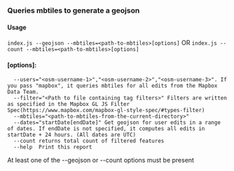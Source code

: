 ### Queries mbtiles to generate a geojson

#### Usage
`index.js --geojson --mbtiles=<path-to-mbtiles>[options]`
 OR 
`index.js --count --mbtiles=<path-to-mbtiles>[options]`


#### [options]:
````
  --users="<osm-username-1>","<osm-username-2>","<osm-username-3>". If you pass "mapbox", it queries mbtiles for all edits from the Mapbox Data Team.
  --filter="<Path to file containing tag filters>" Filters are written as specified in the Mapbox GL JS Filter Spec(https://www.mapbox.com/mapbox-gl-style-spec/#types-filter)
  --mbtiles="<path-to-mbtiles-from-the-current-directory>"
  --dates="startDate[endDate]" Get geojson for user edits in a range of dates. If endDate is not specified, it computes all edits in startDate + 24 hours. (All dates are UTC)
  --count returns total count of filtered features
  --help  Print this report
````
 At least one of the --geojson or --count options must be present
